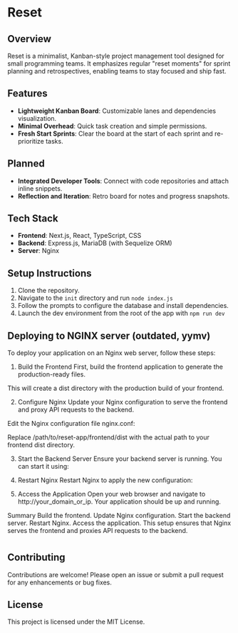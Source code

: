 # Reset

## Overview
Reset is a minimalist, Kanban-style project management tool designed for small programming teams. It emphasizes regular "reset moments" for sprint planning and retrospectives, enabling teams to stay focused and ship fast.

## Features
- **Lightweight Kanban Board**: Customizable lanes and dependencies visualization.
- **Minimal Overhead**: Quick task creation and simple permissions.
- **Fresh Start Sprints**: Clear the board at the start of each sprint and re-prioritize tasks.


## Planned
- **Integrated Developer Tools**: Connect with code repositories and attach inline snippets.
- **Reflection and Iteration**: Retro board for notes and progress snapshots.


## Tech Stack
- **Frontend**: Next.js, React, TypeScript, CSS
- **Backend**: Express.js, MariaDB (with Sequelize ORM)
- **Server**: Nginx

## Setup Instructions
1. Clone the repository.
2. Navigate to the `init` directory and run `node index.js`
3. Follow the prompts to configure the database and install dependencies.
4. Launch the dev environment from the root of the app with `npm run dev`


## Deploying to NGINX server (outdated, yymv)
To deploy your application on an Nginx web server, follow these steps:

1. Build the Frontend
First, build the frontend application to generate the production-ready files.

This will create a dist directory with the production build of your frontend.

2. Configure Nginx
Update your Nginx configuration to serve the frontend and proxy API requests to the backend.

Edit the Nginx configuration file nginx.conf:

Replace /path/to/reset-app/frontend/dist with the actual path to your frontend dist directory.

3. Start the Backend Server
Ensure your backend server is running. You can start it using:

4. Restart Nginx
Restart Nginx to apply the new configuration:

5. Access the Application
Open your web browser and navigate to http://your_domain_or_ip. Your application should be up and running.

Summary
Build the frontend.
Update Nginx configuration.
Start the backend server.
Restart Nginx.
Access the application.
This setup ensures that Nginx serves the frontend and proxies API requests to the backend.

#
## Contributing
Contributions are welcome! Please open an issue or submit a pull request for any enhancements or bug fixes.

## License
This project is licensed under the MIT License.